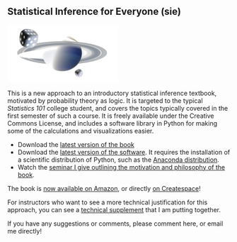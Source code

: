## Statistical Inference for Everyone (sie)

<img src="figs/Saturn_with_Dice.png" alt="SIE" style="width: 250px;"/>

This is a new approach to an introductory statistical inference textbook, motivated by probability theory as logic.  It is targeted to the typical *Statistics 101* college student, and covers the topics typically covered in the first semester of such a course.  It is freely available under the Creative Commons License, and includes a software library in Python for making some of the calculations and visualizations easier.  

* Download the [latest version of the book]
* Download the [latest version of the software].  It requires the installation of a scientific distribution of Python, such as the [Anaconda distribution].
* Watch the [seminar I give outlining the motivation and philosophy of the book].


The book is [now available on Amazon], or directly [on Createspace]!

For instructors who want to see a more technical justification for this approach, you can see a [technical supplement] that I am putting together.

If you have any suggestions or comments, please comment here, or email me directly!


[latest version of the book]: https://github.com/bblais/Statistical-Inference-for-Everyone
[latest version of the software]: https://github.com/bblais/Statistical-Inference-for-Everyone/tree/master/python
[Anaconda distribution]: https://store.continuum.io/cshop/anaconda/

[now available on Amazon]: http://www.amazon.com/Statistical-Inference-Everyone-Brian-Blais/dp/1499715072
[technical supplement]: http://nbviewer.ipython.org/github/bblais/Tech-SIE/blob/master/Prologue/Prologue.ipynb
[seminar I give outlining the motivation and philosophy of the book]: http://web.bryant.edu/~bblais/statistical-heresies-the-movie.html
[on Createspace]: https://www.createspace.com/4808244
